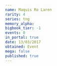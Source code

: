 ```yaml
---
name: Maquis Ro Laren
rarity: 4
series: tng
memory_alpha:
bigbook_tier: -1
events: 0
in_portal: true
date: 13/03/2017
obtained: Event
mega: false
published: true
---
```



